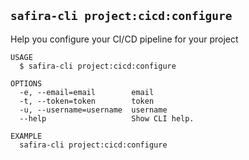 <!-- order:23 -->
<!-- PLEASE! Don't edit this file, auto generated! -->

## `safira-cli project:cicd:configure`

Help you configure your CI/CD pipeline for your project

```
USAGE
  $ safira-cli project:cicd:configure

OPTIONS
  -e, --email=email        email
  -t, --token=token        token
  -u, --username=username  username
  --help                   Show CLI help.

EXAMPLE
  safira-cli project:cicd:configure
```

